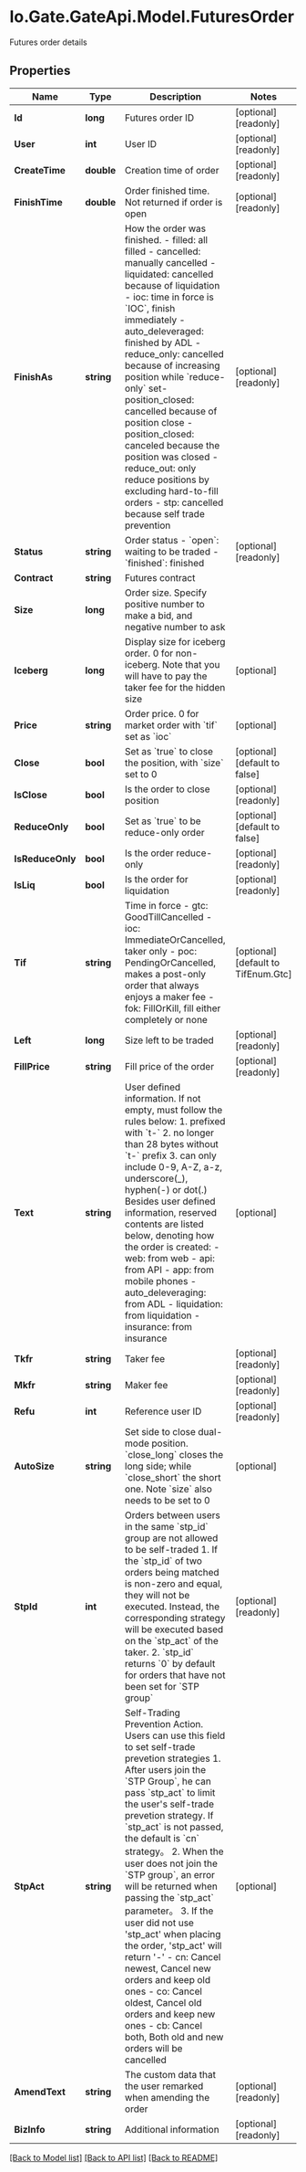 
# Io.Gate.GateApi.Model.FuturesOrder

Futures order details

## Properties

Name | Type | Description | Notes
------------ | ------------- | ------------- | -------------
**Id** | **long** | Futures order ID | [optional] [readonly] 
**User** | **int** | User ID | [optional] [readonly] 
**CreateTime** | **double** | Creation time of order | [optional] [readonly] 
**FinishTime** | **double** | Order finished time. Not returned if order is open | [optional] [readonly] 
**FinishAs** | **string** | How the order was finished.  - filled: all filled - cancelled: manually cancelled - liquidated: cancelled because of liquidation - ioc: time in force is &#x60;IOC&#x60;, finish immediately - auto_deleveraged: finished by ADL - reduce_only: cancelled because of increasing position while &#x60;reduce-only&#x60; set- position_closed: cancelled because of position close - position_closed: canceled because the position was closed - reduce_out: only reduce positions by excluding hard-to-fill orders - stp: cancelled because self trade prevention  | [optional] [readonly] 
**Status** | **string** | Order status  - &#x60;open&#x60;: waiting to be traded - &#x60;finished&#x60;: finished | [optional] [readonly] 
**Contract** | **string** | Futures contract | 
**Size** | **long** | Order size. Specify positive number to make a bid, and negative number to ask | 
**Iceberg** | **long** | Display size for iceberg order. 0 for non-iceberg. Note that you will have to pay the taker fee for the hidden size | [optional] 
**Price** | **string** | Order price. 0 for market order with &#x60;tif&#x60; set as &#x60;ioc&#x60; | [optional] 
**Close** | **bool** | Set as &#x60;true&#x60; to close the position, with &#x60;size&#x60; set to 0 | [optional] [default to false]
**IsClose** | **bool** | Is the order to close position | [optional] [readonly] 
**ReduceOnly** | **bool** | Set as &#x60;true&#x60; to be reduce-only order | [optional] [default to false]
**IsReduceOnly** | **bool** | Is the order reduce-only | [optional] [readonly] 
**IsLiq** | **bool** | Is the order for liquidation | [optional] [readonly] 
**Tif** | **string** | Time in force  - gtc: GoodTillCancelled - ioc: ImmediateOrCancelled, taker only - poc: PendingOrCancelled, makes a post-only order that always enjoys a maker fee - fok: FillOrKill, fill either completely or none | [optional] [default to TifEnum.Gtc]
**Left** | **long** | Size left to be traded | [optional] [readonly] 
**FillPrice** | **string** | Fill price of the order | [optional] [readonly] 
**Text** | **string** | User defined information. If not empty, must follow the rules below:  1. prefixed with &#x60;t-&#x60; 2. no longer than 28 bytes without &#x60;t-&#x60; prefix 3. can only include 0-9, A-Z, a-z, underscore(_), hyphen(-) or dot(.) Besides user defined information, reserved contents are listed below, denoting how the order is created:  - web: from web - api: from API - app: from mobile phones - auto_deleveraging: from ADL - liquidation: from liquidation - insurance: from insurance  | [optional] 
**Tkfr** | **string** | Taker fee | [optional] [readonly] 
**Mkfr** | **string** | Maker fee | [optional] [readonly] 
**Refu** | **int** | Reference user ID | [optional] [readonly] 
**AutoSize** | **string** | Set side to close dual-mode position. &#x60;close_long&#x60; closes the long side; while &#x60;close_short&#x60; the short one. Note &#x60;size&#x60; also needs to be set to 0 | [optional] 
**StpId** | **int** | Orders between users in the same &#x60;stp_id&#x60; group are not allowed to be self-traded  1. If the &#x60;stp_id&#x60; of two orders being matched is non-zero and equal, they will not be executed. Instead, the corresponding strategy will be executed based on the &#x60;stp_act&#x60; of the taker. 2. &#x60;stp_id&#x60; returns &#x60;0&#x60; by default for orders that have not been set for &#x60;STP group&#x60; | [optional] [readonly] 
**StpAct** | **string** | Self-Trading Prevention Action. Users can use this field to set self-trade prevetion strategies  1. After users join the &#x60;STP Group&#x60;, he can pass &#x60;stp_act&#x60; to limit the user&#39;s self-trade prevetion strategy. If &#x60;stp_act&#x60; is not passed, the default is &#x60;cn&#x60; strategy。 2. When the user does not join the &#x60;STP group&#x60;, an error will be returned when passing the &#x60;stp_act&#x60; parameter。 3. If the user did not use &#39;stp_act&#39; when placing the order, &#39;stp_act&#39; will return &#39;-&#39;  - cn: Cancel newest, Cancel new orders and keep old ones - co: Cancel oldest, Cancel old orders and keep new ones - cb: Cancel both, Both old and new orders will be cancelled | [optional] 
**AmendText** | **string** | The custom data that the user remarked when amending the order | [optional] [readonly] 
**BizInfo** | **string** | Additional information | [optional] [readonly] 

[[Back to Model list]](../README.md#documentation-for-models)
[[Back to API list]](../README.md#documentation-for-api-endpoints)
[[Back to README]](../README.md)
